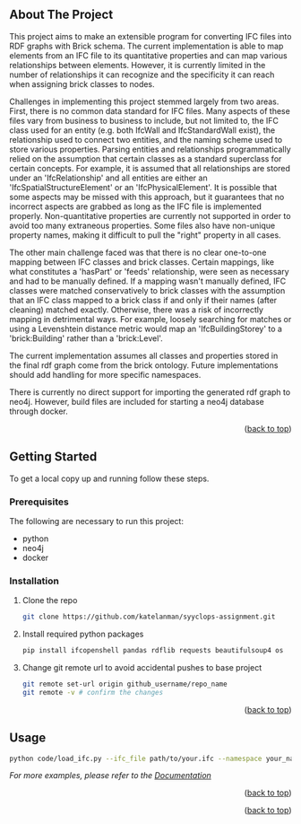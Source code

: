 <a id="readme-top"></a>

<!-- ABOUT THE PROJECT -->
## About The Project

This project aims to make an extensible program for converting IFC files into RDF graphs with Brick schema. The current implementation is able to map elements from an IFC file to its quantitative properties and can map various relationships between elements. However, it is currently limited in the number of relationships it can recognize and the specificity it can reach when assigning brick classes to nodes. 

Challenges in implementing this project stemmed largely from two areas. First, there is no common data standard for IFC files. Many aspects of these files vary from business to business to include, but not limited to, the IFC class used for an entity (e.g. both IfcWall and IfcStandardWall exist), the relationship used to connect two entities, and the naming scheme used to store various properties. Parsing entities and relationships programmatically relied on the assumption that certain classes as a standard superclass for certain concepts. For example, it is assumed that all relationships are stored under an 'IfcRelationship' and all entities are either an 'IfcSpatialStructureElement' or an 'IfcPhysicalElement'. It is possible that some aspects may be missed with this approach, but it guarantees that no incorrect aspects are grabbed as long as the IFC file is implemented properly. Non-quantitative properties are currently not supported in order to avoid too many extraneous properties. Some files also have non-unique property names, making it difficult to pull the "right" property in all cases.

The other main challenge faced was that there is no clear one-to-one mapping between IFC classes and brick classes. Certain mappings, like what constitutes a 'hasPart' or 'feeds' relationship, were seen as necessary and had to be manually defined. If a mapping wasn't manually defined, IFC classes were matched conservatively to brick classes with the assumption that an IFC class mapped to a brick class if and only if their names (after cleaning) matched exactly. Otherwise, there was a risk of incorrectly mapping in detrimental ways. For example, loosely searching for matches or using a Levenshtein distance metric would map an 'IfcBuildingStorey' to a 'brick:Building' rather than a 'brick:Level'.

The current implementation assumes all classes and properties stored in the final rdf graph come from the brick ontology. Future implementations should add handling for more specific namespaces.

There is currently no direct support for importing the generated rdf graph to neo4j. However, build files are included for starting a neo4j database through docker.

<p align="right">(<a href="#readme-top">back to top</a>)</p>


<!-- GETTING STARTED -->
## Getting Started

To get a local copy up and running follow these steps.

### Prerequisites

The following are necessary to run this project:
* python
* neo4j
* docker

### Installation

1. Clone the repo
   ```sh
   git clone https://github.com/katelanman/syyclops-assignment.git
   ```
3. Install required python packages
   ```sh
   pip install ifcopenshell pandas rdflib requests beautifulsoup4 os
   ```

5. Change git remote url to avoid accidental pushes to base project
   ```sh
   git remote set-url origin github_username/repo_name
   git remote -v # confirm the changes
   ```

<p align="right">(<a href="#readme-top">back to top</a>)</p>



<!-- USAGE EXAMPLES -->
## Usage

```sh
python code/load_ifc.py --ifc_file path/to/your.ifc --namespace your_namespace --write_path path/to/output.ttl
```

_For more examples, please refer to the [Documentation](https://example.com)_

<p align="right">(<a href="#readme-top">back to top</a>)</p>


<p align="right">(<a href="#readme-top">back to top</a>)</p>



<!-- MARKDOWN LINKS & IMAGES -->
<!-- https://www.markdownguide.org/basic-syntax/#reference-style-links -->
[contributors-shield]: https://img.shields.io/github/contributors/github_username/repo_name.svg?style=for-the-badge
[contributors-url]: https://github.com/github_username/repo_name/graphs/contributors
[forks-shield]: https://img.shields.io/github/forks/github_username/repo_name.svg?style=for-the-badge
[forks-url]: https://github.com/github_username/repo_name/network/members
[stars-shield]: https://img.shields.io/github/stars/github_username/repo_name.svg?style=for-the-badge
[stars-url]: https://github.com/github_username/repo_name/stargazers
[issues-shield]: https://img.shields.io/github/issues/github_username/repo_name.svg?style=for-the-badge
[issues-url]: https://github.com/github_username/repo_name/issues
[license-shield]: https://img.shields.io/github/license/github_username/repo_name.svg?style=for-the-badge
[license-url]: https://github.com/github_username/repo_name/blob/master/LICENSE.txt
[linkedin-shield]: https://img.shields.io/badge/-LinkedIn-black.svg?style=for-the-badge&logo=linkedin&colorB=555
[linkedin-url]: https://linkedin.com/in/linkedin_username
[product-screenshot]: images/screenshot.png
[Next.js]: https://img.shields.io/badge/next.js-000000?style=for-the-badge&logo=nextdotjs&logoColor=white
[Next-url]: https://nextjs.org/
[React.js]: https://img.shields.io/badge/React-20232A?style=for-the-badge&logo=react&logoColor=61DAFB
[React-url]: https://reactjs.org/
[Vue.js]: https://img.shields.io/badge/Vue.js-35495E?style=for-the-badge&logo=vuedotjs&logoColor=4FC08D
[Vue-url]: https://vuejs.org/
[Angular.io]: https://img.shields.io/badge/Angular-DD0031?style=for-the-badge&logo=angular&logoColor=white
[Angular-url]: https://angular.io/
[Svelte.dev]: https://img.shields.io/badge/Svelte-4A4A55?style=for-the-badge&logo=svelte&logoColor=FF3E00
[Svelte-url]: https://svelte.dev/
[Laravel.com]: https://img.shields.io/badge/Laravel-FF2D20?style=for-the-badge&logo=laravel&logoColor=white
[Laravel-url]: https://laravel.com
[Bootstrap.com]: https://img.shields.io/badge/Bootstrap-563D7C?style=for-the-badge&logo=bootstrap&logoColor=white
[Bootstrap-url]: https://getbootstrap.com
[JQuery.com]: https://img.shields.io/badge/jQuery-0769AD?style=for-the-badge&logo=jquery&logoColor=white
[JQuery-url]: https://jquery.com 
